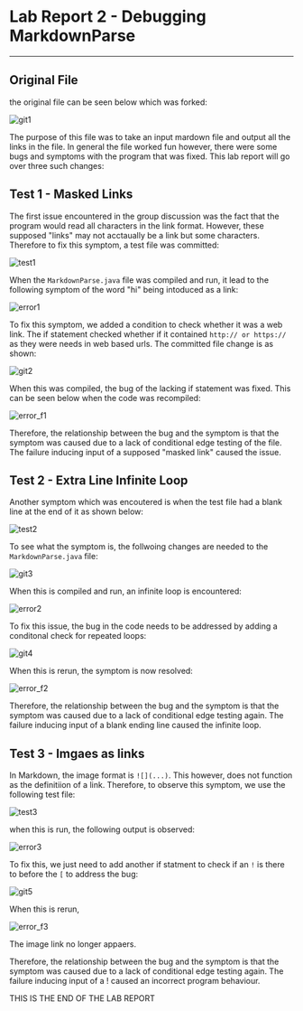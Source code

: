 # Lab Report 2 - Debugging MarkdownParse
---
## Original File

the original file can be seen below which was forked:

![git1](../images/lab_report_2/git_1.png)

The purpose of this file was to take an input mardown file and output all the links in the file. In general the file worked fun however, there were some bugs and symptoms with the program that was fixed. This lab report will go over three such changes:

## Test 1 - Masked Links

The first issue encountered in the group discussion was the fact that the program would read all characters in the link format. However, these supposed "links" may not acctaually be a link but some characters. Therefore to fix this symptom, a test file was committed:

![test1](../images/lab_report_2/test_1.png)

When the ```MarkdownParse.java``` file was compiled and run, it lead to the following symptom of the word "hi" being intoduced as a link:

![error1](../images/lab_report_2/error_1.png)

To fix this symptom, we added a condition to check whether it was a web link. The if statement checked whether if it contained ```http:// or https://``` as they were needs in web based urls. The committed file change is as shown:

![git2](../images/lab_report_2/git_2.png)

When this was compiled, the bug of the lacking if statement was fixed. This can be seen below when the code was recompiled:

![error_f1](../images/lab_report_2/error_1_fixed.png)

Therefore, the relationship between the bug and the symptom is that the symptom was caused due to a lack of conditional edge testing of the file. The failure inducing input of a supposed "masked link" caused the issue.

## Test 2 - Extra Line Infinite Loop

Another symptom which was encoutered is when the test file had a blank line at the end of it as shown below:

![test2](../images/lab_report_2/test_2.png)

To see what the symptom is, the follwoing changes are needed to the ```MarkdownParse.java``` file:

![git3](../images/lab_report_2/git_3.png)

When this is compiled and run, an infinite loop is encountered:

![error2](../images/lab_report_2/error_2.png)

To fix this issue, the bug in the code needs to be addressed by adding a conditonal check for repeated loops:

![git4](../images/lab_report_2/git_4.png)

When this is rerun, the symptom is now resolved:

![error_f2](../images/lab_report_2/error_2_fixed.png)

Therefore, the relationship between the bug and the symptom is that the symptom was caused due to a lack of conditional edge testing again. The failure inducing input of a blank ending line caused the infinite loop.

## Test 3 - Imgaes as links

In Markdown, the image format is ```![](...)```. This however, does not function as the definitiion of a link. Therefore, to observe this symptom, we use the following test file:

![test3](../images/lab_report_2/test_3.png)

when this is run, the following output is observed:

![error3](../images/lab_report_2/error_3.png)

To fix this, we just need to add another if statment to check if an ```!``` is there to before the ```[``` to address the bug:

![git5](../images/lab_report_2/git_5.png)

When this is rerun, 

![error_f3](../images/lab_report_2/error_3_fixed.png)

The image link no longer appaers. 

Therefore, the relationship between the bug and the symptom is that the symptom was caused due to a lack of conditional edge testing again. The failure inducing input of a ! caused an incorrect program behaviour.

THIS IS THE END OF THE LAB REPORT

